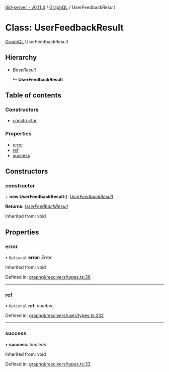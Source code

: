 [did-server - v0.11.4](../README.md) / [GraphQL](../modules/graphql.md) / UserFeedbackResult

# Class: UserFeedbackResult

[GraphQL](../modules/graphql.md).UserFeedbackResult

## Hierarchy

* *BaseResult*

  ↳ **UserFeedbackResult**

## Table of contents

### Constructors

- [constructor](graphql.userfeedbackresult.md#constructor)

### Properties

- [error](graphql.userfeedbackresult.md#error)
- [ref](graphql.userfeedbackresult.md#ref)
- [success](graphql.userfeedbackresult.md#success)

## Constructors

### constructor

\+ **new UserFeedbackResult**(): [*UserFeedbackResult*](graphql.userfeedbackresult.md)

**Returns:** [*UserFeedbackResult*](graphql.userfeedbackresult.md)

Inherited from: void

## Properties

### error

• `Optional` **error**: *Error*

Inherited from: void

Defined in: [graphql/resolvers/types.ts:36](https://github.com/Puzzlepart/did/blob/dev/server/graphql/resolvers/types.ts#L36)

___

### ref

• `Optional` **ref**: *number*

Defined in: [graphql/resolvers/user/types.ts:232](https://github.com/Puzzlepart/did/blob/dev/server/graphql/resolvers/user/types.ts#L232)

___

### success

• **success**: *boolean*

Inherited from: void

Defined in: [graphql/resolvers/types.ts:33](https://github.com/Puzzlepart/did/blob/dev/server/graphql/resolvers/types.ts#L33)
